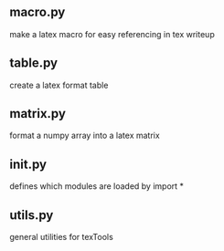 ## macro.py
make a latex macro for easy referencing in tex writeup 

## table.py
create a latex format table 

## matrix.py
format a numpy array into a latex matrix 

## __init__.py
defines which modules are loaded by import * 

## utils.py
general utilities for texTools 

